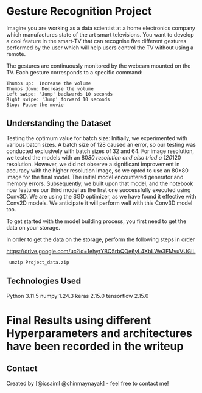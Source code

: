 # Gesture Recognition Project
Imagine you are working as a data scientist at a home electronics company which manufactures state of the art smart televisions. You want to develop a cool feature in the smart-TV that can recognise five different gestures performed by the user which will help users control the TV without using a remote. 

The gestures are continuously monitored by the webcam mounted on the TV. Each gesture corresponds to a specific command:

    Thumbs up:  Increase the volume
    Thumbs down: Decrease the volume
    Left swipe: 'Jump' backwards 10 seconds
    Right swipe: 'Jump' forward 10 seconds  
    Stop: Pause the movie
    
## Understanding the Dataset

Testing the optimum value for batch size: Initially, we experimented with various batch sizes. A batch size of 128 caused an error, so our testing was conducted exclusively with batch sizes of 32 and 64.
For image resolution, we tested the models with an 80*80 resolution and also tried a 120*120 resolution. However, we did not observe a significant improvement in accuracy with the higher resolution image, so we opted to use an 80*80 image for the final model.
The initial model encountered generator and memory errors. Subsequently, we built upon that model, and the notebook now features our third model as the first one successfully executed using Conv3D.
We are using the SGD optimizer, as we have found it effective with Conv2D models. We anticipate it will perform well with this Conv3D model too.

To get started with the model building process, you first need to get the data on your storage. 

In order to get the data on the storage, perform the following steps in order

 https://drive.google.com/uc?id=1ehyrYBQ5rbQQe6yL4XbLWe3FMvuVUGiL

     unzip Project_data.zip

## Technologies Used

Python 3.11.5
numpy 1.24.3
keras 2.15.0
tensorflow 2.15.0

# Final Results using different Hyperparameters and architectures have been recorded in the writeup

## Contact
Created by [@icsaiml @chinmaynayak] - feel free to contact me!
